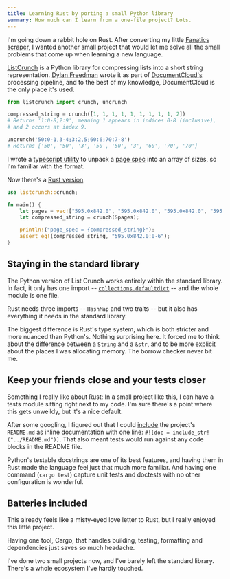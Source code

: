```yaml
---
title: Learning Rust by porting a small Python library
summary: How much can I learn from a one-file project? Lots.
---
```


I'm going down a rabbit hole on Rust. After converting my little [Fanatics scraper](https://chrisamico.com/blog/2025-02-09/fanatics-scraper-rust/), I wanted another small project that would let me solve all the small problems that come up when learning a new language.

[ListCrunch](https://github.com/MuckRock/listcrunch) is a Python library for compressing lists into a short string representation. [Dylan Freedman](https://github.com/freedmand) wrote it as part of [DocumentCloud's](https://www.documentcloud.org) processing pipeline, and to the best of my knowledge, DocumentCloud is the only place it's used.

```python
from listcrunch import crunch, uncrunch

compressed_string = crunch([1, 1, 1, 1, 1, 1, 1, 1, 1, 2])
# Returns '1:0-8;2:9', meaning 1 appears in indices 0-8 (inclusive),
# and 2 occurs at index 9.

uncrunch('50:0-1,3-4;3:2,5;60:6;70:7-8')
# Returns ['50', '50', '3', '50', '50', '3', '60', '70', '70']
```

I wrote a [typescript utility](https://github.com/MuckRock/documentcloud-frontend/blob/main/src/lib/utils/pageSize.ts#L49-L78) to unpack a [page spec](https://www.documentcloud.org/help/api/#page-spec) into an array of sizes, so I'm familiar with the format.

Now there's a [Rust version](https://github.com/eyeseast/listcrunch).

```rust
use listcrunch::crunch;

fn main() {
    let pages = vec!["595.0x842.0", "595.0x842.0", "595.0x842.0", "595.0x842.0", "595.0x842.0", "595.0x842.0", "595.0x842.0"];
    let compressed_string = crunch(&pages);

    println!("page_spec = {compressed_string}");
    assert_eq!(compressed_string, "595.0x842.0:0-6");
}
```

## Staying in the standard library

The Python version of List Crunch works entirely within the standard library. In fact, it only has one import -- [`collections.defaultdict`](https://docs.python.org/3/library/collections.html#collections.defaultdict) -- and the whole module is one file.

Rust needs three imports -- `HashMap` and two traits -- but it also has everything it needs in the standard library.

The biggest difference is Rust's type system, which is both stricter and more nuanced than Python's. Nothing surprising here. It forced me to think about the difference between a `String` and a `&str`, and to be more explicit about the places I was allocating memory. The borrow checker never bit me.

## Keep your friends close and your tests closer

Something I really like about Rust: In a small project like this, I can have a tests module sitting right next to my code. I'm sure there's a point where this gets unweildy, but it's a nice default.

After some googling, I figured out that I could [include](https://github.com/eyeseast/listcrunch/blob/main/src/lib.rs#L1) the project's `README.md` as inline documentation with one line: `#![doc = include_str!("../README.md")]`. That also meant tests would run against any code blocks in the README file.

Python's testable docstrings are one of its best features, and having them in Rust made the language feel just that much more familiar. And having one command (`cargo test`) capture unit tests and doctests with no other configuration is wonderful.

## Batteries included

This already feels like a misty-eyed love letter to Rust, but I really enjoyed this little project.

Having one tool, Cargo, that handles building, testing, formatting and dependencies just saves so much headache.

I've done two small projects now, and I've barely left the standard library. There's a whole ecosystem I've hardly touched.
